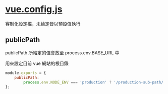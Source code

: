 # [vue.config.js](https://cli.vuejs.org/config/#global-cli-config)

客制化設定檔，未給定皆以預設值執行

## publicPath

publicPath 所給定的值會放至 process.env.BASE_URL 中

用來設定目前 vue 網站的根目錄

```js
module.exports = {
    publicPath:
        process.env.NODE_ENV === 'production' ? '/production-sub-path/' : '/',
};
```

